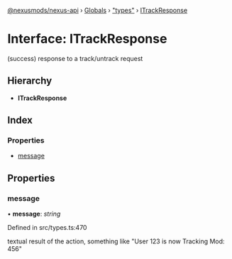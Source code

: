 [@nexusmods/nexus-api](../README.md) › [Globals](../globals.md) › ["types"](../modules/_types_.md) › [ITrackResponse](_types_.itrackresponse.md)

# Interface: ITrackResponse

(success) response to a track/untrack request

## Hierarchy

* **ITrackResponse**

## Index

### Properties

* [message](_types_.itrackresponse.md#message)

## Properties

###  message

• **message**: *string*

Defined in src/types.ts:470

textual result of the action, something like "User 123 is now Tracking Mod: 456"
